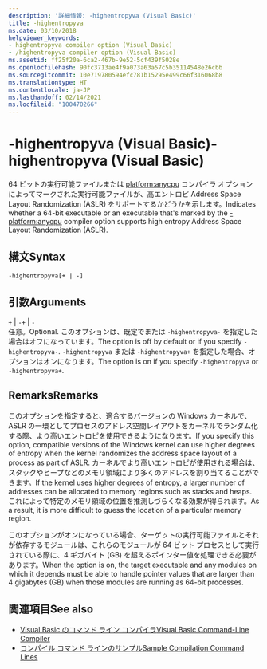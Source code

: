 ```yaml
---
description: '詳細情報: -highentropyva (Visual Basic)'
title: -highentropyva
ms.date: 03/10/2018
helpviewer_keywords:
- highentropyva compiler option (Visual Basic)
- /highentropyva compiler option (Visual Basic)
ms.assetid: ff25f20a-6ca2-467b-9e52-5cf439f5028e
ms.openlocfilehash: 90fc3713ae4f9a073a63a57c5b35114548e26cbb
ms.sourcegitcommit: 10e719780594efc781b15295e499c66f316068b8
ms.translationtype: HT
ms.contentlocale: ja-JP
ms.lasthandoff: 02/14/2021
ms.locfileid: "100470266"
---
```

# <a name="-highentropyva-visual-basic"></a><span data-ttu-id="ea83c-103">-highentropyva (Visual Basic)</span><span class="sxs-lookup"><span data-stu-id="ea83c-103">-highentropyva (Visual Basic)</span></span>

<span data-ttu-id="ea83c-104">64 ビットの実行可能ファイルまたは [platform:anycpu](platform.md) コンパイラ オプションによってマークされた実行可能ファイルが、高エントロピ Address Space Layout Randomization (ASLR) をサポートするかどうかを示します。</span><span class="sxs-lookup"><span data-stu-id="ea83c-104">Indicates whether a 64-bit executable or an executable that's marked by the [-platform:anycpu](platform.md) compiler option supports high entropy Address Space Layout Randomization (ASLR).</span></span>  
  
## <a name="syntax"></a><span data-ttu-id="ea83c-105">構文</span><span class="sxs-lookup"><span data-stu-id="ea83c-105">Syntax</span></span>  
  
```console  
-highentropyva[+ | -]  
```  
  
## <a name="arguments"></a><span data-ttu-id="ea83c-106">引数</span><span class="sxs-lookup"><span data-stu-id="ea83c-106">Arguments</span></span>  

 <span data-ttu-id="ea83c-107">`+` &#124; `-`</span><span class="sxs-lookup"><span data-stu-id="ea83c-107">`+` &#124; `-`</span></span>  
 <span data-ttu-id="ea83c-108">任意。</span><span class="sxs-lookup"><span data-stu-id="ea83c-108">Optional.</span></span> <span data-ttu-id="ea83c-109">このオプションは、既定でまたは `-highentropyva-` を指定した場合はオフになっています。</span><span class="sxs-lookup"><span data-stu-id="ea83c-109">The option is off by default or if you specify `-highentropyva-`.</span></span> <span data-ttu-id="ea83c-110">`-highentropyva` または `-highentropyva+` を指定した場合、オプションはオンになります。</span><span class="sxs-lookup"><span data-stu-id="ea83c-110">The option is on if you specify `-highentropyva` or `-highentropyva+`.</span></span>  
  
## <a name="remarks"></a><span data-ttu-id="ea83c-111">Remarks</span><span class="sxs-lookup"><span data-stu-id="ea83c-111">Remarks</span></span>  

 <span data-ttu-id="ea83c-112">このオプションを指定すると、適合するバージョンの Windows カーネルで、ASLR の一環としてプロセスのアドレス空間レイアウトをカーネルでランダム化する際、より高いエントロピを使用できるようになります。</span><span class="sxs-lookup"><span data-stu-id="ea83c-112">If you specify this option, compatible versions of the Windows kernel can use higher degrees of entropy when the kernel randomizes the address space layout of a process as part of ASLR.</span></span> <span data-ttu-id="ea83c-113">カーネルでより高いエントロピが使用される場合は、スタックやヒープなどのメモリ領域により多くのアドレスを割り当てることができます。</span><span class="sxs-lookup"><span data-stu-id="ea83c-113">If the kernel uses higher degrees of entropy, a larger number of addresses can be allocated to memory regions such as stacks and heaps.</span></span> <span data-ttu-id="ea83c-114">これによって特定のメモリ領域の位置を推測しづらくなる効果が得られます。</span><span class="sxs-lookup"><span data-stu-id="ea83c-114">As a result, it is more difficult to guess the location of a particular memory region.</span></span>  
  
 <span data-ttu-id="ea83c-115">このオプションがオンになっている場合、ターゲットの実行可能ファイルとそれが依存するモジュールは、これらのモジュールが 64 ビット プロセスとして実行されている際に、4 ギガバイト (GB) を超えるポインター値を処理できる必要があります。</span><span class="sxs-lookup"><span data-stu-id="ea83c-115">When the option is on, the target executable and any modules on which it depends must be able to handle pointer values that are larger than 4 gigabytes (GB) when those modules are running as 64-bit processes.</span></span>  
  
## <a name="see-also"></a><span data-ttu-id="ea83c-116">関連項目</span><span class="sxs-lookup"><span data-stu-id="ea83c-116">See also</span></span>

- [<span data-ttu-id="ea83c-117">Visual Basic のコマンド ライン コンパイラ</span><span class="sxs-lookup"><span data-stu-id="ea83c-117">Visual Basic Command-Line Compiler</span></span>](index.md)
- [<span data-ttu-id="ea83c-118">コンパイル コマンド ラインのサンプル</span><span class="sxs-lookup"><span data-stu-id="ea83c-118">Sample Compilation Command Lines</span></span>](sample-compilation-command-lines.md)
